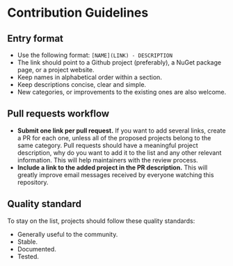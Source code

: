 # Contribution Guidelines

## Entry format

* Use the following format: `[NAME](LINK) - DESCRIPTION`
* The link should point to a Github project (preferably), a NuGet package page, or a project website.
* Keep names in alphabetical order within a section.
* Keep descriptions concise, clear and simple.
* New categories, or improvements to the existing ones are also welcome.

## Pull requests workflow

* **Submit one link per pull request.** If you want to add several links, create a PR for each one, unless all of the proposed projects belong to the same category. Pull requests should have a meaningful project description, why do you want to add it to the list and any other relevant information. This will help maintainers with the review process.
* **Include a link to the added project in the PR description.** This will greatly improve email messages received by everyone watching this repository.

## Quality standard

To stay on the list, projects should follow these quality standards:

* Generally useful to the community.
* Stable.
* Documented.
* Tested.
